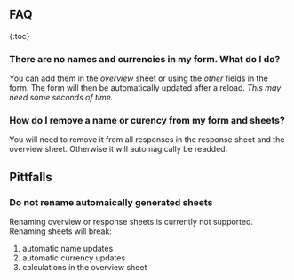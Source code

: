 ## FAQ

{:toc}

### There are no names and currencies in my form. What do I do?

You can add them in the *overview* sheet or using the *other* fields in the form.
The form will then be automatically updated after a reload. *This may need some seconds of time.*

### How do I remove a name or curency from my form and sheets?

You will need to remove it from all responses in the response sheet and the overview sheet.
Otherwise it will automagically be readded.

## Pittfalls

### Do not rename automaically generated sheets

Renaming overview or response sheets is currently not supported.
Renaming sheets will break:
1. automatic name updates
2. automatic currency updates
3. calculations in the overview sheet

